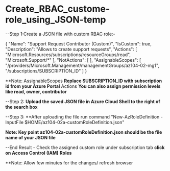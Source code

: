 # Create_RBAC_custome-role_using_JSON-temp

--Step 1:Create a JSON file with custom RBAC role:-

{
   "Name": "Support Request Contributor (Custom)",
   "IsCustom": true,
   "Description": "Allows to create support requests",
   "Actions": [
       "Microsoft.Resources/subscriptions/resourceGroups/read",
       "Microsoft.Support/*"
   ],
   "NotActions": [
   ],
   "AssignableScopes": [
       "/providers/Microsoft.Management/managementGroups/az104-02-mg1",
       "/subscriptions/SUBSCRIPTION_ID"
   ]
}

**Note: AssignableScopes **Replace SUBSCRIPTION_ID with subscription id from your Azure Portal**
        Actions **You can also assign permission levels like read, owner, contributor**
      
      
      
--Step 2: **Upload the saved JSON file in Azure Cloud Shell to the right of the search box**


--Step 3: **After uploading the file run command "New-AzRoleDefinition -InputFile $HOME/az104-02a-customRoleDefinition.json"


**Note: Key point **az104-02a-customRoleDefinition.json** should be the file name of your JSON file**


--End Result - Check the assigned custom role under subscription tab **click on Access Control (IAM)** **Roles**


**Note: Allow few minutes for the changes/ refresh browser
